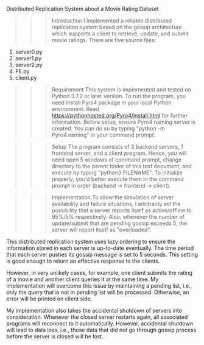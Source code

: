 Distributed Replication System about a Movie Rating Dataset

>>> Introduction
I implemented a reliable distributed replication system based on the gossip architecture which supports a client to retrieve, update, and submit movie ratings. There are five source files:

1. server0.py
2. server1.py
3. server2.py
4. FE.py
5. client.py

>>> Requirement
This system is implemented and tested on Python 3.7.2 or later version. To run the program, you need install Pyro4 package in your local Python environment. Read https://pythonhosted.org/Pyro4/install.html for further information. Before setup, ensure Pyro4 naming server is created. You can do so by typing "python -m Pyro4.naming" in your command prompt.

>>> Setup
The program consists of 3 backend servers, 1 frontend server, and a client program. Hence, you will need open 5 windows of command prompt, change directory to the parent folder of this text document, and execute by typing "python3 FILENAME". To initialize properly, you'd better execute them in the command prompt in order (backend -> frontend -> client).

>>> Implementation
To allow the simulation of server availability and failure situations, I arbitrarily set the possibility that a server reports itself as active/offline to 95%/5% respectively. Also, whenever the number of update/submit that are pending gossip exceeds 5, the server will report itself as "overloaded". 

This distributed replication system uses lazy ordering to ensure the information stored in each server is up-to-date eventually. The time period that each server pushes its gossip message is set to 5 seconds. This setting is good enough to return an effective response to the clients.

However, in very unlikely cases, for example, one client submits the rating of a movie and another client queries it at the same time. My implementation will overcome this issue by maintaining a pending list, i.e., only the query that is not in pending list will be processed. Otherwise, an error will be printed on client side.

My implementation also takes the accidental shutdown of servers into consideration. Whenever the closed server restarts again, all associated programs will reconnect to it automatically. However, accidental shutdown will lead to data loss, i.e., those data that did not go through gossip process before the server is closed will be lost.